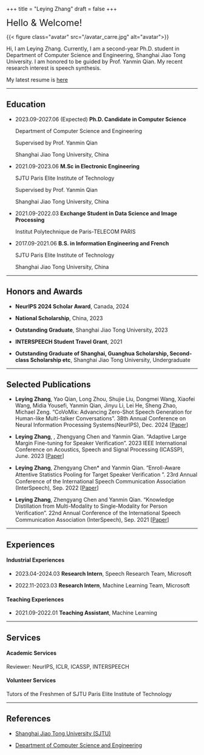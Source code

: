 +++
title = "Leying Zhang"
draft = false
+++

<font size=5>Hello & Welcome!</font>

{{< figure class="avatar" src="/avatar_carre.jpg" alt="avatar">}}

Hi, I am Leying Zhang. 
Currently, I am a second-year Ph.D. student in Department of Computer Science and Engineering, Shanghai Jiao Tong University.
I am honored to be guided by Prof. Yanmin Qian. 
My recent research interest is speech synthesis. 

My latest resume is [here](/250119cv.pdf)

<!-- ## Research Interest

My primary research interests include architectural design and system optimization to improve performance and energy efficiency of different-size computing systems including unmanned systems and cloud systems.

My broader interests include emerging technologies and evolving applications that could ultimately lead to the next-generation green computers. -->
---

## Education

+ 2023.09-2027.06 (Expected) **Ph.D. Candidate in Computer Science**
        
    Department of Computer Science and Engineering

    Supervised by Prof. Yanmin Qian 

    Shanghai Jiao Tong University, China 

+ 2021.09-2023.06 **M.Sc in Electronic Engineering** 
    
    SJTU Paris Elite Institute of Technology

    Supervised by Prof. Yanmin Qian 

    Shanghai Jiao Tong University, China

+ 2021.09-2022.03 **Exchange Student in Data Science and Image Processing**
        
    Institut Polytechnique de Paris-TELECOM PARIS
        
+ 2017.09-2021.06 **B.S. in Information Engineering and French**
    
    SJTU Paris Elite Institute of Technology

    Shanghai Jiao Tong University, China



---

## Honors and Awards
+ **NeurIPS 2024 Scholar Award**, Canada, 2024

+ **National Scholarship**, China, 2023

+ **Outstanding Graduate**, Shanghai Jiao Tong University,  2023

+ **INTERSPEECH Student Travel Grant**, 2021

    <!-- *Top 15% in SJTU Bachelors*, -->
+ **Outstanding Graduate of Shanghai, Guanghua Scholarship, Second-class Scholarship etc**, Shanghai Jiao Tong University,  Undergraduate

    <!-- *1st in CSE Department*, -->

---

## Selected Publications 



+ **Leying Zhang**, Yao Qian, Long Zhou, Shujie Liu, Dongmei Wang, Xiaofei Wang, Midia Yousefi, Yanmin Qian, Jinyu Li, Lei He, Sheng Zhao, Michael Zeng. “CoVoMix: Advancing Zero-Shot Speech Generation for Human-like Multi-talker Conversations”. 38th Annual Conference on Neural Information Processing Systems(NeurIPS), Dec. 2024  [[Paper](/covomix-camera-ready.pdf)]


+ **Leying Zhang**, , Zhengyang Chen and Yanmin Qian. “Adaptive Large Margin Fine-tuning for Speaker Verification”. 2023 IEEE International Conference on Acoustics, Speech and Signal Processing (ICASSP), June. 2023 [[Paper](/leying_icassp2023.pdf)]

+ **Leying Zhang**, Zhengyang Chen* and Yanmin Qian. “Enroll-Aware Attentive Statistics Pooling for Target Speaker Veriﬁcation ”. 23rd Annual Conference of the International Speech Communication Association (InterSpeech), Sep. 2022 [[Paper](/lyz15-zhang-interspeech22.pdf)]

+ **Leying Zhang**,  Zhengyang Chen and Yanmin Qian. “Knowledge Distillation from Multi-Modality to Single-Modality for Person Veriﬁcation”. 22nd Annual Conference of the International Speech Communication Association (InterSpeech), Sep. 2021 [[Paper](/zhangINTERSPEECH2021-.pdf)]

---

## Experiences

#### Industrial Experiences
+ 2023.04-2024.03 **Research Intern**, Speech Research Team, Microsoft
+ 2022.11-2023.03 **Research Intern**, Machine Learning Team, Microsoft 

    <!-- I worked on power-aware VM management. Per-VM power modeling, power-aware live migration,  -->

<!-- + 2021.07-2021.10 **Research Intern**, [Algorithm Innovation Lab](https://www.huaweicloud.com/lab/algorithm/about.html), Huawei

     I worded on  -->

<!-- + 2020.07-2020.09 **Software Engineering Intern**, [Youtu Lab](https://cloud.tencent.com/developer/column/1510), Tencent

     I worked on agile deployment of running systems with K8S and ELK.  -->

#### Teaching Experiences

+ 2021.09-2022.01 **Teaching Assistant**, Machine Learning
    <!-- I worked on project scheduling -->


---

## Services

#### Academic Services

Reviewer: NeurIPS, ICLR, ICASSP, INTERSPEECH

#### Volunteer Services

Tutors of the Freshmen of SJTU Paris Elite Institute of Technology


---

## References

+ [Shanghai Jiao Tong University (SJTU)](https://en.sjtu.edu.cn/)

+ [Department of Computer Science and Engineering](https://www.cs.sjtu.edu.cn/en/)
<!-- 
+ [Prof. Chao Li](https://www.cs.sjtu.edu.cn/~lichao/index.html) (Advisor) Professor in the School of Electronic Information and Electrical Engineering – Shanghai Jiao Tong University -->
